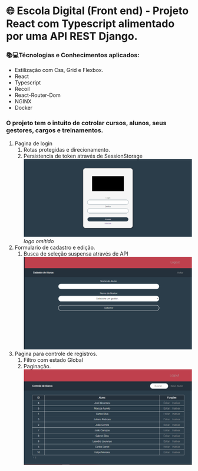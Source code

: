 # 🌐 Escola Digital (Front end) - Projeto React com Typescript alimentado por uma API REST Django.

### 📚💻Técnologias e Conhecimentos aplicados:
- Estilização com Css, Grid e Flexbox.
- React
- Typescript
- Recoil
- React-Router-Dom
- NGINX
- Docker

### O projeto tem o intuito de cotrolar cursos, alunos, seus gestores, cargos e treinamentos.
1. Pagina de login 
   1. Rotas protegidas e direcionamento.
   2. Persistencia de token através de SessionStorage
   ![](src/assets/docs/img_3.png)
   _logo omitido_
2. Formulario de cadastro e edição. 
   1. Busca de seleção suspensa através de API
![](src/assets/docs/img_1.png)
3. Pagina para controle de registros.
   1. Filtro com estado Global
   2. Paginação.
![](src/assets/docs/img.png)
